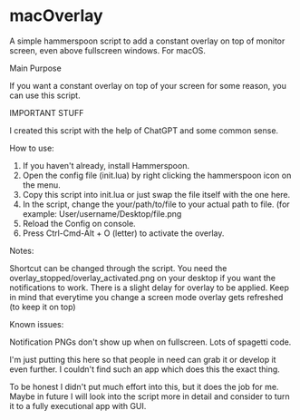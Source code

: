 # macOverlay
A simple hammerspoon script to add a constant overlay on top of monitor screen, even above fullscreen windows. For macOS.

Main Purpose

If you want a constant overlay on top of your screen for some reason, you can use this script.

IMPORTANT STUFF

I created this script with the help of ChatGPT and some common sense.

How to use:

1. If you haven't already, install Hammerspoon.
2. Open the config file (init.lua) by right clicking the hammerspoon icon on the menu.
3. Copy this script into init.lua or just swap the file itself with the one here.
4. In the script, change the your/path/to/file to your actual path to file. (for example: User/username/Desktop/file.png
5. Reload the Config on console.
6. Press Ctrl-Cmd-Alt + O (letter) to activate the overlay.

Notes:
 
Shortcut can be changed through the script. You need the overlay_stopped/overlay_activated.png on your desktop if you want the notifications to work.
There is a slight delay for overlay to be applied. Keep in mind that everytime you change a screen mode overlay gets refreshed (to keep it on top)

Known issues:

Notification PNGs don't show up when on fullscreen.
Lots of spagetti code.


I'm just putting this here so that people in need can grab it or develop it even further. I couldn't find such an app which does this the exact thing.

To be honest I didn't put much effort into this, but it does the job for me. Maybe in future I will look into the script more in detail and consider to turn it to a fully executional app with GUI.

